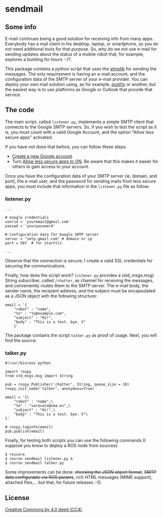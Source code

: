 # sendmail

## Some info

E-mail continues being a good solution for receiving info from many apps. Everybody has a mail client in his desktop, laptop, or smartphone, so you do not need additional tools for that purpose. So, why do we not use e-mail for sending updates about the status of a mobile robot that, for example, explores a building for hours :-)?.

This package contains a python script that uses the [stmplib](https://docs.python.org/es/3/library/smtplib.html) for sending the messages. The only requirement is having an e-mail account, and the configuration data of the SMTP server of your e-mail provider. You can deploy your own mail solution using, as for example, [postfix](https://www.postfix.org/) or another, but the easiest way is to use platforms as Google or Outlook that provide that service.

## The code

The main script, called `listener.py`, implements a simple SMTP client that connects to the Google SMTP servers. So, if you wish to test the script as it is, you must count with a valid Google Account, and the option "Allow less secure apps" activated.

If you have not done that before, you can follow these steps:
- [Create a new Google account](https://accounts.google.com/signup).
- Turn [Allow less secure apps to ON](https://myaccount.google.com/lesssecureapps). Be aware that this makes it easier for others to gain access to your account.

Once you have the configuration data of your SMTP server (ie, domain, and port), the e-mail user, and the password for sending mails from less secure apps, you must include that information in the `listener.py` file as follow:

### listener.py

```
...

# Google credentials
userid = 'youremail@gmail.com'
passwd = 'yourpassword'

# Configuration data for Google SMTP server
server = "smtp.gmail.com" # domain or ip
port = 587  # for starttls

...

```

Observe that the connection is secure; I create a valid SSL credentials for securing the communications.

Finally, how does the script work? `listener.py` provides a (std_msgs.msg) String subscriber, called `/chatter`, as channel for receiving the messages, and conveniently routes them to the SMTP server. The e-mail body, the sender name, the recipient address, and the subject must be encapsulated as a JSON object with the following structure:

```
email = '{ 
	"robot" : "name",
	"to" : "to@example.com",
	"subject" : "Hi!",
	"body" : "This is a test. bye. V"
	}'
```

The package contains the script `talker.py` as proof of usage. Next, you will find the source:

### talker.py

```
#!/usr/bin/env python

import rospy
from std_msgs.msg import String

pub = rospy.Publisher('chatter', String, queue_size = 10)
rospy.init_node('talker', anonymous=True)

email = '{\
	"robot" : "name",\
	"to" : "varevalo@uma.es",\
	"subject" : "Hi!",\
	"body" : "This is a test. bye. V"\
}'

# rospy.loginfo(email)
pub.publish(email)
```

Finally, for testing both scripts you can use the following commands (I suppose you know to deploy a ROS node from sources):

```
$ roscore
$ rosrun sendmail listener.py &
$ rosrun sendmail talker.py
```
Some improvements can be done: ~~checking the JSON object format~~, ~~SMTP data configurable via ROS params~~, rich HTML messages (MIME support), attached files,... but that, for future releases :-D.

## License

[Creative Commons by 4.0 deed (CC4)](https://creativecommons.org/licenses/by/4.0/).
